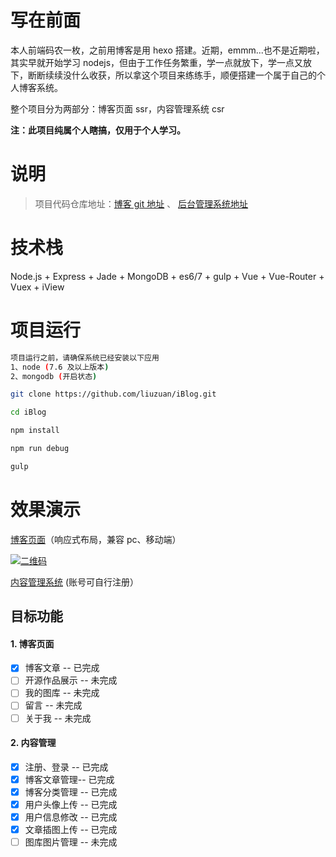 # 写在前面

本人前端码农一枚，之前用博客是用 hexo 搭建。近期，emmm...也不是近期啦，其实早就开始学习 nodejs，但由于工作任务繁重，学一点就放下，学一点又放下，断断续续没什么收获，所以拿这个项目来练练手，顺便搭建一个属于自己的个人博客系统。

整个项目分为两部分：博客页面 ssr，内容管理系统 csr

**注：此项目纯属个人瞎搞，仅用于个人学习。**

# 说明

> 项目代码仓库地址：[博客 git 地址](https://github.com/liuzuan/iBlog) 、 [后台管理系统地址](https://github.com/liuzuan/iBlog-CMS)

# 技术栈

Node.js + Express + Jade + MongoDB + es6/7 + gulp + Vue + Vue-Router + Vuex + iView

# 项目运行

```bash
项目运行之前，请确保系统已经安装以下应用
1、node (7.6 及以上版本)
2、mongodb (开启状态)
```

```bash
git clone https://github.com/liuzuan/iBlog.git

cd iBlog

npm install

npm run debug

gulp

```

# 效果演示

[博客页面](http://blog.liuzuann.com)（响应式布局，兼容 pc、移动端）


[![二维码](http://cdn.liuzuann.com/qrcode-blog.png-thin)](http://blog.liuzuann.com)


[内容管理系统](http://blog.liuzuann.com/CMS) (账号可自行注册）

## 目标功能

#### 1. 博客页面

-   [x] 博客文章 -- 已完成
-   [ ] 开源作品展示 -- 未完成
-   [ ] 我的图库 -- 未完成
-   [ ] 留言 -- 未完成
-   [ ] 关于我 -- 未完成

#### 2. 内容管理

-   [x] 注册、登录 -- 已完成
-   [x] 博客文章管理-- 已完成
-   [x] 博客分类管理 -- 已完成
-   [x] 用户头像上传 -- 已完成
-   [x] 用户信息修改 -- 已完成
-   [x] 文章插图上传 -- 已完成
-   [ ] 图库图片管理 -- 未完成
